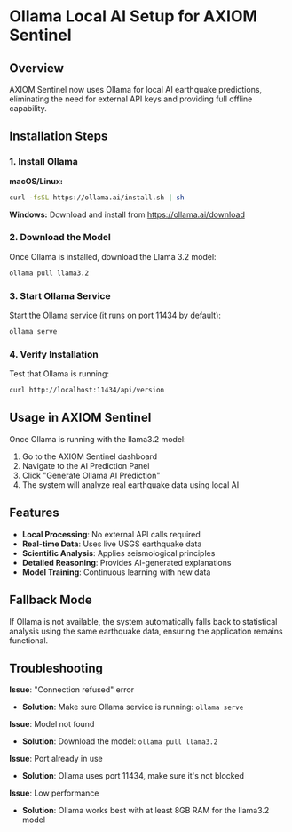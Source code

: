 # Ollama Local AI Setup for AXIOM Sentinel

## Overview

AXIOM Sentinel now uses Ollama for local AI earthquake predictions, eliminating the need for external API keys and providing full offline capability.

## Installation Steps

### 1. Install Ollama

**macOS/Linux:**
```bash
curl -fsSL https://ollama.ai/install.sh | sh
```

**Windows:**
Download and install from https://ollama.ai/download

### 2. Download the Model

Once Ollama is installed, download the Llama 3.2 model:
```bash
ollama pull llama3.2
```

### 3. Start Ollama Service

Start the Ollama service (it runs on port 11434 by default):
```bash
ollama serve
```

### 4. Verify Installation

Test that Ollama is running:
```bash
curl http://localhost:11434/api/version
```

## Usage in AXIOM Sentinel

Once Ollama is running with the llama3.2 model:

1. Go to the AXIOM Sentinel dashboard
2. Navigate to the AI Prediction Panel
3. Click "Generate Ollama AI Prediction"
4. The system will analyze real earthquake data using local AI

## Features

- **Local Processing**: No external API calls required
- **Real-time Data**: Uses live USGS earthquake data
- **Scientific Analysis**: Applies seismological principles
- **Detailed Reasoning**: Provides AI-generated explanations
- **Model Training**: Continuous learning with new data

## Fallback Mode

If Ollama is not available, the system automatically falls back to statistical analysis using the same earthquake data, ensuring the application remains functional.

## Troubleshooting

**Issue**: "Connection refused" error
- **Solution**: Make sure Ollama service is running: `ollama serve`

**Issue**: Model not found
- **Solution**: Download the model: `ollama pull llama3.2`

**Issue**: Port already in use
- **Solution**: Ollama uses port 11434, make sure it's not blocked

**Issue**: Low performance
- **Solution**: Ollama works best with at least 8GB RAM for the llama3.2 model